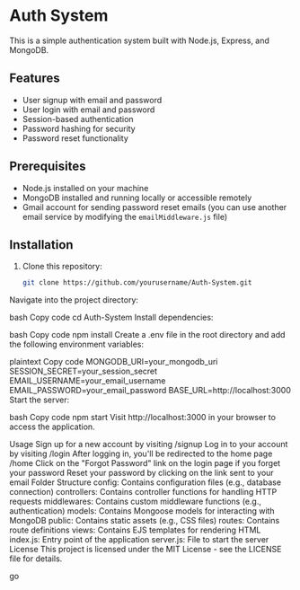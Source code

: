# Auth System

This is a simple authentication system built with Node.js, Express, and MongoDB.

## Features

- User signup with email and password
- User login with email and password
- Session-based authentication
- Password hashing for security
- Password reset functionality

## Prerequisites

- Node.js installed on your machine
- MongoDB installed and running locally or accessible remotely
- Gmail account for sending password reset emails (you can use another email service by modifying the `emailMiddleware.js` file)

## Installation

1. Clone this repository:

   ```bash
   git clone https://github.com/yourusername/Auth-System.git
Navigate into the project directory:

bash
Copy code
cd Auth-System
Install dependencies:

bash
Copy code
npm install
Create a .env file in the root directory and add the following environment variables:

plaintext
Copy code
MONGODB_URI=your_mongodb_uri
SESSION_SECRET=your_session_secret
EMAIL_USERNAME=your_email_username
EMAIL_PASSWORD=your_email_password
BASE_URL=http://localhost:3000
Start the server:

bash
Copy code
npm start
Visit http://localhost:3000 in your browser to access the application.

Usage
Sign up for a new account by visiting /signup
Log in to your account by visiting /login
After logging in, you'll be redirected to the home page /home
Click on the "Forgot Password" link on the login page if you forget your password
Reset your password by clicking on the link sent to your email
Folder Structure
config: Contains configuration files (e.g., database connection)
controllers: Contains controller functions for handling HTTP requests
middlewares: Contains custom middleware functions (e.g., authentication)
models: Contains Mongoose models for interacting with MongoDB
public: Contains static assets (e.g., CSS files)
routes: Contains route definitions
views: Contains EJS templates for rendering HTML
index.js: Entry point of the application
server.js: File to start the server
License
This project is licensed under the MIT License - see the LICENSE file for details.

go

